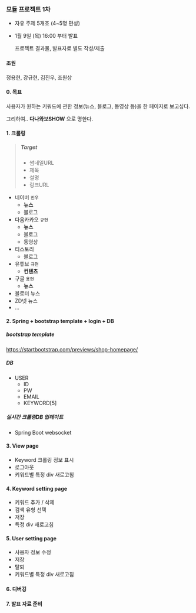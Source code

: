 ### 모듈 프로젝트 1차

- 자유 주제 5개조 (4~5명 편성)

- 1월 9일 (목) 16:00 부터 발표

  프로젝트 결과물, 발표자료 별도 작성/제출



#### 조원

정용현, 강규현, 김진우, 조원상



#### 0. 목표

사용자가 원하는 키워드에 관한 정보(뉴스, 블로그, 동영상 등)을 한 페이지로 보고싶다.

그리하여.. **다나와보SHOW** 으로 명한다.



#### 1. 크롤링

> ##### Target
>
> - 썸네일URL
> - 제목
> - 설명
> - 링크URL



- 네이버 `진우`
  - **뉴스**
  - 블로그
- 다음카카오 `규현`
  - **뉴스**
  - 블로그
  - 동영상
- 티스토리
  - 블로그
- 유튜브 `규현`
  - **컨텐츠**
- 구글 `용현`
  - **뉴스**
- 블로터 뉴스
- ZD넷 뉴스
- ...



#### 2. Spring + bootstrap template + login + DB

##### bootstrap template

https://startbootstrap.com/previews/shop-homepage/

##### DB

- USER
  - ID
  - PW
  - EMAIL
  - KEYWORD[5]

##### 실시간 크롤링DB 업데이트

- Spring Boot websocket



#### 3. View page

- Keyword 크롤링 정보 표시
- 로그아웃
- 키워드별 특정 div 새로고침



#### 4. Keyword setting  page

- 키워드 추가 / 삭제
- 검색 유형 선택
- 저장
- 특정 div 새로고침



#### 5. User setting page

- 사용자 정보 수정
- 저장
- 탈퇴
- 키워드별 특정 div 새로고침



#### 6. 디버깅



#### 7. 발표 자료 준비